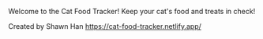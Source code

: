 Welcome to the Cat Food Tracker!
Keep your cat's food and treats in check!

Created by Shawn Han
https://cat-food-tracker.netlify.app/
